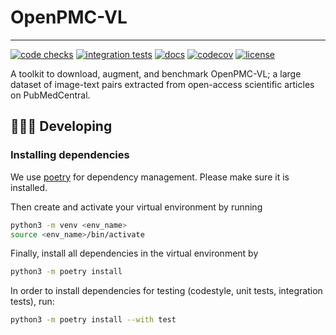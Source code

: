 # OpenPMC-VL

----------------------------------------------------------------------------------------

[![code checks](https://github.com/VectorInstitute/aieng-template/actions/workflows/code_checks.yml/badge.svg)](https://github.com/VectorInstitute/aieng-template/actions/workflows/code_checks.yml)
[![integration tests](https://github.com/VectorInstitute/aieng-template/actions/workflows/integration_tests.yml/badge.svg)](https://github.com/VectorInstitute/aieng-template/actions/workflows/integration_tests.yml)
[![docs](https://github.com/VectorInstitute/aieng-template/actions/workflows/docs_deploy.yml/badge.svg)](https://github.com/VectorInstitute/aieng-template/actions/workflows/docs_deploy.yml)
[![codecov](https://codecov.io/gh/VectorInstitute/aieng-template/branch/main/graph/badge.svg)](https://codecov.io/gh/VectorInstitute/aieng-template)
[![license](https://img.shields.io/github/license/VectorInstitute/aieng-template.svg)](https://github.com/VectorInstitute/aieng-template/blob/main/LICENSE.md)

A toolkit to download, augment, and benchmark OpenPMC-VL; a large dataset of image-text pairs extracted from open-access scientific articles on PubMedCentral.

## 🧑🏿‍💻 Developing

### Installing dependencies

We use
[poetry](https://python-poetry.org/docs/#installation)
for dependency management. Please make sure it is installed.

Then create and activate your virtual environment by running
```bash
python3 -m venv <env_name>
source <env_name>/bin/activate
```
Finally, install all dependencies in the virtual environment by
```bash
python3 -m poetry install
```

In order to install dependencies for testing (codestyle, unit tests, integration tests),
run:
```bash
python3 -m poetry install --with test
```
